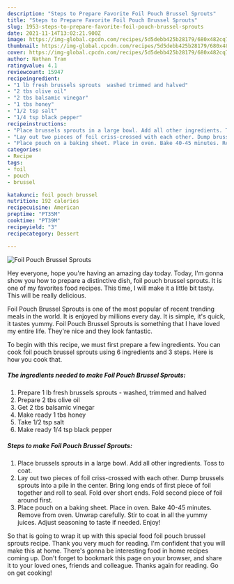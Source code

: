 ```yaml
---
description: "Steps to Prepare Favorite Foil Pouch Brussel Sprouts"
title: "Steps to Prepare Favorite Foil Pouch Brussel Sprouts"
slug: 1953-steps-to-prepare-favorite-foil-pouch-brussel-sprouts
date: 2021-11-14T13:02:21.900Z
image: https://img-global.cpcdn.com/recipes/5d5debb425b28179/680x482cq70/foil-pouch-brussel-sprouts-recipe-main-photo.jpg
thumbnail: https://img-global.cpcdn.com/recipes/5d5debb425b28179/680x482cq70/foil-pouch-brussel-sprouts-recipe-main-photo.jpg
cover: https://img-global.cpcdn.com/recipes/5d5debb425b28179/680x482cq70/foil-pouch-brussel-sprouts-recipe-main-photo.jpg
author: Nathan Tran
ratingvalue: 4.1
reviewcount: 15947
recipeingredient:
- "1 lb fresh brussels sprouts  washed trimmed and halved"
- "2 tbs olive oil"
- "2 tbs balsamic vinegar"
- "1 tbs honey"
- "1/2 tsp salt"
- "1/4 tsp black pepper"
recipeinstructions:
- "Place brussels sprouts in a large bowl. Add all other ingredients. Toss to coat."
- "Lay out two pieces of foil criss-crossed with each other. Dump brussels sprouts into a pile in the center. Bring long ends of first piece of foil together and roll to seal. Fold over short ends. Fold second piece of foil around first."
- "Place pouch on a baking sheet. Place in oven. Bake 40-45 minutes. Remove from oven. Unwrap carefully. Stir to coat in all the yummy juices. Adjust seasoning to taste if needed. Enjoy!"
categories:
- Recipe
tags:
- foil
- pouch
- brussel

katakunci: foil pouch brussel 
nutrition: 192 calories
recipecuisine: American
preptime: "PT35M"
cooktime: "PT39M"
recipeyield: "3"
recipecategory: Dessert

---
```



![Foil Pouch Brussel Sprouts](https://img-global.cpcdn.com/recipes/5d5debb425b28179/680x482cq70/foil-pouch-brussel-sprouts-recipe-main-photo.jpg)

Hey everyone, hope you're having an amazing day today. Today, I'm gonna show you how to prepare a distinctive dish, foil pouch brussel sprouts. It is one of my favorites food recipes. This time, I will make it a little bit tasty. This will be really delicious.

Foil Pouch Brussel Sprouts is one of the most popular of recent trending meals in the world. It is enjoyed by millions every day. It is simple, it's quick, it tastes yummy. Foil Pouch Brussel Sprouts is something that I have loved my entire life. They're nice and they look fantastic.




To begin with this recipe, we must first prepare a few ingredients. You can cook foil pouch brussel sprouts using 6 ingredients and 3 steps. Here is how you cook that.

<!--inarticleads1-->

##### The ingredients needed to make Foil Pouch Brussel Sprouts:

1. Prepare 1 lb fresh brussels sprouts - washed, trimmed and halved
1. Prepare 2 tbs olive oil
1. Get 2 tbs balsamic vinegar
1. Make ready 1 tbs honey
1. Take 1/2 tsp salt
1. Make ready 1/4 tsp black pepper




<!--inarticleads2-->

##### Steps to make Foil Pouch Brussel Sprouts:

1. Place brussels sprouts in a large bowl. Add all other ingredients. Toss to coat.
1. Lay out two pieces of foil criss-crossed with each other. Dump brussels sprouts into a pile in the center. Bring long ends of first piece of foil together and roll to seal. Fold over short ends. Fold second piece of foil around first.
1. Place pouch on a baking sheet. Place in oven. Bake 40-45 minutes. Remove from oven. Unwrap carefully. Stir to coat in all the yummy juices. Adjust seasoning to taste if needed. Enjoy!




So that is going to wrap it up with this special food foil pouch brussel sprouts recipe. Thank you very much for reading. I'm confident that you will make this at home. There's gonna be interesting food in home recipes coming up. Don't forget to bookmark this page on your browser, and share it to your loved ones, friends and colleague. Thanks again for reading. Go on get cooking!
